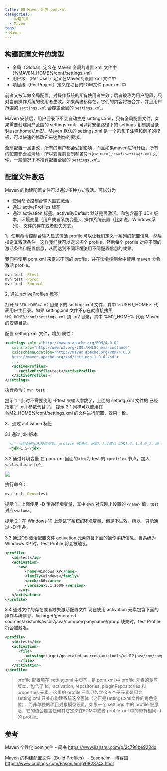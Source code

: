 ```yaml
---
title: 08 Maven 配置 pom.xml
categories:
  - 构建工具
  - Maven
tags:
- Maven
---
```


## 构建配置文件的类型

* 全局（Global）定义在 Maven 全局的设置 xml 文件中 (%MAVEN_HOME%/conf/settings.xml)
* 用户级 （Per User）定义在Maven的设置 xml 文件中
* 项目级（Per Project）定义在项目的POM文件 pom.xml 中

前者又被叫做全局配置，对操作系统的所有使用者生效；后者被称为用户配置，只对当前操作系统的使用者生效。如果两者都存在，它们的内容将被合并，并且用户范围的 `settings.xml` 会覆盖全局的 `settings.xml`。

Maven 安装后，用户目录下不会自动生成 settings.xml，只有全局配置文件。如果需要创建用户范围的 settings.xml，可以将安装路径下的 settings 复制到目录 ${user.home}/.m2/。Maven 默认的 settings.xml 是一个包含了注释和例子的模板，可以快速的修改它来达到你的要求。

全局配置一旦更改，所有的用户都会受到影响，而且如果maven进行升级，所有的配置都会被清除，所以要提前复制和备份 `${M2_HOME}/conf/settings.xml` 文件，一般情况下不推荐配置全局的 `settings.xml`。

## 配置文件激活

Maven 的构建配置文件可以通过多种方式激活。可以分为

* 使用命令控制台输入显式激活
* 通过 activeProfiles 标签
* 通过 activation 标签。activeByDefault 默认是否激活。和包含基于 JDK 版本，环境变量（用户或者系统变量）、操作系统设置（比如说，Windows系列）、文件的存在或者缺失方式。

1、使用命令控制台输入显式激活
profile 可以让我们定义一系列的配置信息，然后指定其激活条件。这样我们就可以定义多个 profile，然后每个 profile 对应不同的激活条件和配置信息，从而达到不同环境使用不同配置信息的效果。

我们将使用 pom.xml 来定义不同的 profile，并在命令控制台中使用 maven 命令激活 profile。

```sh
mvn test -Ptest
mvn test -Pprod
mvn test -Pnormal
```

2\. 通过 activeProfiles 标签

打开 `%USER_HOME%/.m2` 目录下的 settings.xml 文件，其中 %USER_HOME% 代表用户主目录。如果 setting.xml 文件不存在就直接拷贝 `%M2_HOME%/conf/settings.xml` 到 .m2 目录，其中 %M2_HOME% 代表 Maven 的安装目录。

配置 setting.xml 文件，增加 <activeProfiles>属性：

```xml
<settings xmlns="http://maven.apache.org/POM/4.0.0"
   xmlns:xsi="http://www.w3.org/2001/XMLSchema-instance"
   xsi:schemaLocation="http://maven.apache.org/POM/4.0.0
   http://maven.apache.org/xsd/settings-1.0.0.xsd">
   ...
   <activeProfiles>
      <activeProfile>test</activeProfile>
   </activeProfiles>
</settings>
```

执行命令：`mvn test`

提示 1：此时不需要使用 -Ptest 来输入参数了，上面的 setting.xml 文件的 <activeprofile> 已经指定了 test 参数代替了。
提示 2：同样可以使用在 %M2_HOME%/conf/settings.xml 的文件进行配置，效果一致。

3、通过 activation 标签

3.1 通过 jdk 版本

```xml
  <!--当匹配的jdk被检测到，profile 被激活。例如，1.4激活 JDK1.4，1.4.0_2，而 !1.4 激活所有版本不是以1.4开头的JDK。 -->
  <jdk>1.5</jdk>
```

3.2 通过环境变量
在 pom.xml 里面的`<id>`为 test 的 `<profile>` 节点，加入 `<activation>` 节点

![](https://upload-images.jianshu.io/upload_images/1662509-cdbcd7dafc91fece.png?imageMogr2/auto-orient/strip%7CimageView2/2/w/1240)

执行命令：

```sh
mvn test -Denv=test
```

提示 1：上面使用 -D 传递环境变量，其中 evn 对应刚才设置的 `<name>` 值，test 对应`<value>`。

提示 2：在 Windows 10 上测试了系统的环境变量，但是不生效，所以，只能通过 -D 传递。

3.3 通过OS 激活配置文件
activation 元素包含下面的操作系统信息。当系统为 Windows XP 时，test Profile 将会被触发。

```xml
<profile>
   <id>test</id>
   <activation>
      <os>
         <name>Windows XP</name>
         <family>Windows</family>
         <arch>x86</arch>
         <version>5.1.2600</version>
      </os>
   </activation>
</profile>
```

3.4 通过文件的存在或者缺失激活配置文件
现在使用 activation 元素包含下面的操作系统信息。当 target/generated-sources/axistools/wsdl2java/com/companyname/group 缺失时，test Profile 将会被触发。

```xml
<profile>
   <id>test</id>
   <activation>
      <file>
         <missing>target/generated-sources/axistools/wsdl2java/com/companyname/group</missing>
      </file>
   </activation>
</profile>
```

> profile 配置项在 setting.xml 中页有，是 pom.xml 中 profile 元素的裁剪版本，包含了 id，activation, repositories, pluginRepositories 和 properties 元素。这里的 profile 元素只包含这五个子元素是因为 setting.xml 只关心构建系统这个整体（这正是settings.xml文件的角色定位），而非单独的项目对象模型设置。如果一个 settings 中的 profile 被激活，它的值会覆盖任何其它定义在POM中或者 profile.xml 中的带有相同 id 的 profile。

## 参考

Maven 个性化 pom 文件 - 简书
<https://www.jianshu.com/p/2c798be923dd>

Maven 的构建配置文件（Build Profiles） - EasonJim - 博客园 <https://www.cnblogs.com/EasonJim/p/6828743.html>
